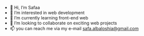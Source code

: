 - 👋 Hi, I’m Safaa
- 👀 I’m interested in web development 
- 🌱 I’m currently learning front-end web 
- 💞️ I’m looking to collaborate on exciting web projects
- 📫 you can  reach me via my e-mail safa.albaloshia@gmail.com
  


<!---
Safaa2024/Safaa2024 is a ✨ special ✨ repository because its `README.md` (this file) appears on your GitHub profile.
You can click the Preview link to take a look at your changes.
--->
